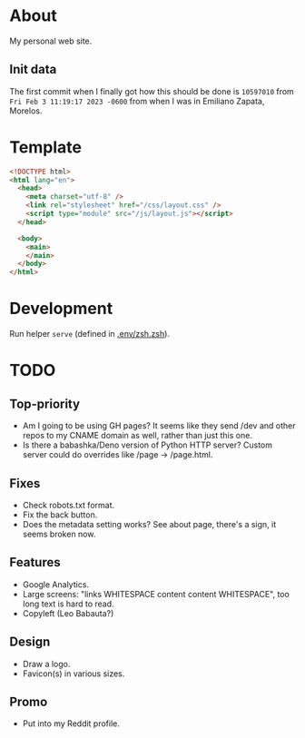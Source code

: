 # About

My personal web site.

## Init data

The first commit when I finally got how this should be done is `10597010` from `Fri Feb 3 11:19:17 2023 -0600` from when I was in Emiliano Zapata, Morelos.

# Template

```html
<!DOCTYPE html>
<html lang="en">
  <head>
    <meta charset="utf-8" />
    <link rel="stylesheet" href="/css/layout.css" />
    <script type="module" src="/js/layout.js"></script>
  </head>

  <body>
    <main>
    </main>
  </body>
</html>
```

# Development

Run helper `serve` (defined in [.env/zsh.zsh]()).

# TODO

## Top-priority

- Am I going to be using GH pages? It seems like they send /dev and other repos to my CNAME domain as well, rather than just this one.
- Is there a babashka/Deno version of Python HTTP server? Custom server could do overrides like /page -> /page.html.

## Fixes

- Check robots.txt format.
- Fix the back button.
- Does the metadata setting works? See about page, there's a sign, it seems broken now.

## Features

- Google Analytics.
- Large screens: "links WHITESPACE content content WHITESPACE", too long text is hard to read.
- Copyleft (Leo Babauta?)

## Design

- Draw a logo.
- Favicon(s) in various sizes.

## Promo

- Put into my Reddit profile.

